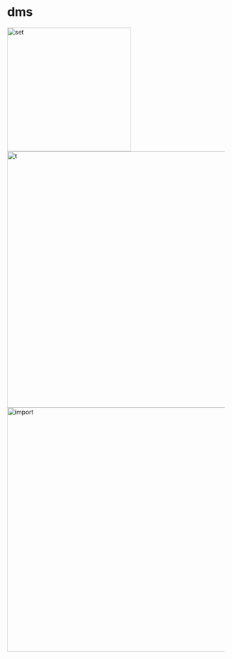 # dms
<img width="287" alt="set" src="https://github.com/suwwui/dms/assets/128072211/4aef13a7-248c-4686-ae47-0d1f0785d94b">
<img width="593" alt="t" src="https://github.com/suwwui/dms/assets/128072211/0251ba2e-408b-41e8-8e21-da655e5c9d73">
<img width="566" alt="import" src="https://github.com/suwwui/dms/assets/128072211/c9b4f8e1-72e4-401a-b6cd-36c87a345139">
